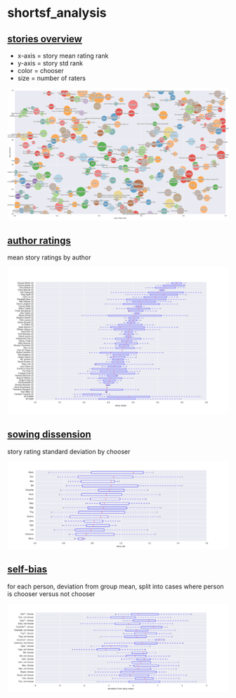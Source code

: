 # shortsf_analysis

## [stories overview](https://raw.githubusercontent.com/gbhuang/shortsf_analysis/master/images/stories_plot.png)

- x-axis = story mean rating rank
- y-axis = story std rank
- color  = chooser
- size   = number of raters

<a href="https://raw.githubusercontent.com/gbhuang/shortsf_analysis/master/images/stories_plot.png"><img src="images/stories_plot.png"></a>

## [author ratings](https://raw.githubusercontent.com/gbhuang/shortsf_analysis/master/images/author_means.png)

mean story ratings by author

![author means](images/author_means.png)

## [sowing dissension](https://raw.githubusercontent.com/gbhuang/shortsf_analysis/master/images/chooser_stds.png)

story rating standard deviation by chooser

![chooser stds](images/chooser_stds.png)

## [self-bias](https://raw.githubusercontent.com/gbhuang/shortsf_analysis/master/images/chooser_self_bias.png)

for each person, deviation from group mean, split into cases where
person is chooser versus not chooser

![chooser self-bias](images/chooser_self_bias.png)
